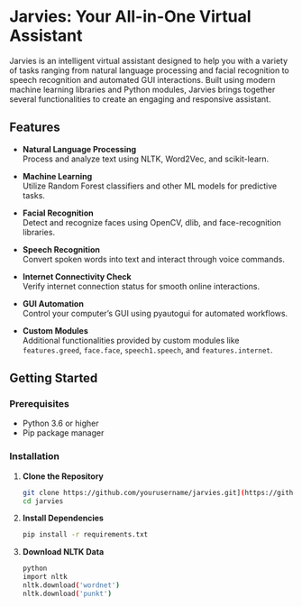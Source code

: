# Jarvies: Your All-in-One Virtual Assistant

Jarvies is an intelligent virtual assistant designed to help you with a variety of tasks ranging from natural language processing and facial recognition to speech recognition and automated GUI interactions. Built using modern machine learning libraries and Python modules, Jarvies brings together several functionalities to create an engaging and responsive assistant.

## Features

- **Natural Language Processing**  
  Process and analyze text using NLTK, Word2Vec, and scikit-learn.
  
- **Machine Learning**  
  Utilize Random Forest classifiers and other ML models for predictive tasks.
  
- **Facial Recognition**  
  Detect and recognize faces using OpenCV, dlib, and face-recognition libraries.
  
- **Speech Recognition**  
  Convert spoken words into text and interact through voice commands.
  
- **Internet Connectivity Check**  
  Verify internet connection status for smooth online interactions.
  
- **GUI Automation**  
  Control your computer’s GUI using pyautogui for automated workflows.
  
- **Custom Modules**  
  Additional functionalities provided by custom modules like `features.greed`, `face.face`, `speech1.speech`, and `features.internet`.

## Getting Started

### Prerequisites

- Python 3.6 or higher
- Pip package manager

### Installation

1. **Clone the Repository**  
    ```bash
    git clone https://github.com/yourusername/jarvies.git](https://github.com/dhruvgupta3389/jarves-backend.git
    cd jarvies
2. **Install Dependencies**
    ```bash
    pip install -r requirements.txt
3. **Download NLTK Data**
    ```bash
   python
   import nltk
   nltk.download('wordnet')
   nltk.download('punkt')

